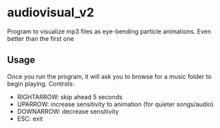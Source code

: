 # audiovisual_v2
Program to visualize mp3 files as eye-bending particle animations. Even better than the first one

## Usage
Once you run the program, it will ask you to browse for a music folder to begin playing.
Controls:
 - RIGHTARROW: skip ahead 5 seconds
 - UPARROW:    increase sensitivity to animation (for quieter songs/audio)
 - DOWNARROW:  decrease sensitivity
 - ESC:        exit


